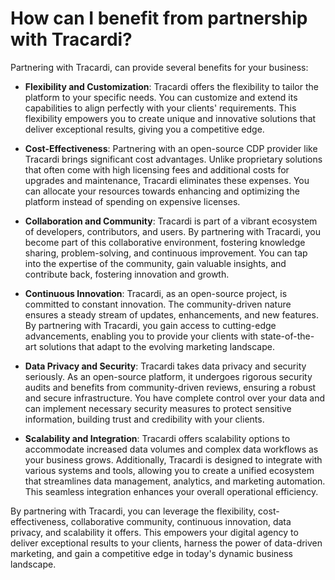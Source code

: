 # How can I benefit from partnership with Tracardi?

Partnering with Tracardi, can provide several benefits for your business:

* __Flexibility and Customization__: Tracardi offers the flexibility to tailor the platform to your specific needs. You
  can customize and extend its capabilities to align perfectly with your clients' requirements. This flexibility
  empowers you to create unique and innovative solutions that deliver exceptional results, giving you a competitive
  edge.

* __Cost-Effectiveness__: Partnering with an open-source CDP provider like Tracardi brings significant cost advantages.
  Unlike proprietary solutions that often come with high licensing fees and additional costs for upgrades and
  maintenance, Tracardi eliminates these expenses. You can allocate your resources towards enhancing and optimizing the
  platform instead of spending on expensive licenses.

* __Collaboration and Community__: Tracardi is part of a vibrant ecosystem of developers, contributors, and users. By
  partnering with Tracardi, you become part of this collaborative environment, fostering knowledge sharing,
  problem-solving, and continuous improvement. You can tap into the expertise of the community, gain valuable insights,
  and contribute back, fostering innovation and growth.

* __Continuous Innovation__: Tracardi, as an open-source project, is committed to constant innovation. The community-driven
  nature ensures a steady stream of updates, enhancements, and new features. By partnering with Tracardi, you gain
  access to cutting-edge advancements, enabling you to provide your clients with state-of-the-art solutions that adapt
  to the evolving marketing landscape.

* __Data Privacy and Security__: Tracardi takes data privacy and security seriously. As an open-source platform, it
  undergoes rigorous security audits and benefits from community-driven reviews, ensuring a robust and secure
  infrastructure. You have complete control over your data and can implement necessary security measures to protect
  sensitive information, building trust and credibility with your clients.

* __Scalability and Integration__: Tracardi offers scalability options to accommodate increased data volumes and complex
  data workflows as your business grows. Additionally, Tracardi is designed to integrate with various systems and tools,
  allowing you to create a unified ecosystem that streamlines data management, analytics, and marketing automation. This
  seamless integration enhances your overall operational efficiency.

By partnering with Tracardi, you can leverage the flexibility, cost-effectiveness, collaborative community, continuous
innovation, data privacy, and scalability it offers. This empowers your digital agency to deliver exceptional results to
your clients, harness the power of data-driven marketing, and gain a competitive edge in today's dynamic business
landscape.
